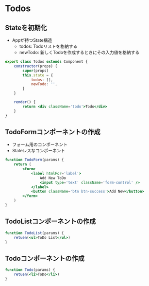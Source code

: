 # Todos

## Stateを初期化

- Appが持つState構造
    - todos: Todoリストを格納する
    - newTodo: 新しくTodoを作成するときにその入力値を格納する

```jsx
export class Todos extends Component {
	constructor(props) {
		super(props)
		this.state = {
			todos: [],
			newTodo: '',
		}
	}

	render() {
		return <div className='todo'>Todo</div>
	}
}
```

## TodoFormコンポーネントの作成

- フォーム用のコンポーネント
- Stateレスなコンポーネント

```jsx
function TodoForm(params) {
	return (
        <form>
            <label htmlFor='label'>
                Add New ToDo
                <input type='text' className='form-control' />
            </label>
            <button className='btn btn-success'>Add New</button>
        </form>
	)
}
```

## TodoListコンポーネントの作成

```jsx
function TodoList(params) {
	retuen(<ul>ToDo List</ul>)
}
```

## Todoコンポーネントの作成

```jsx
function Todo(params) {
	retuen(<li>ToDo</li>)
}
```